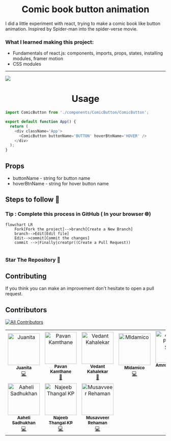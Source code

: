 <h1 align="center">Comic book button animation</h1>

 I did a little experiment with react, trying to make a comic book like button animation. Inspired by Spider-man into the spider-verse movie.

### What I learned making this project:
- Fundamentals of react.js: components, imports, props, states, installing modules, framer motion
- CSS modules

---

<img src="https://github.com/eduardconstantin/Comic-book-button-anim/blob/main/anim/btngif.gif">

<h1 align="center"> Usage </h1>

``` javascript
import ComicButton from './components/ComicButton/ComicButton';

export default function App() {
  return (
    <div className='App'>
      <ComicButton buttonName='BUTTON' hoverBtnName='HOVER' />
    </div>
  );
}
```
## Props
* buttonName - string for button name
* hoverBtnName - string for hover button name

## Steps to follow :scroll:

### Tip : Complete this process in GitHub ( In your browser 🌐)

```mermaid
flowchart LR
    Fork[Fork the project]-->branch[Create a New Branch]
    branch-->Edit[Edit file]
    Edit-->commit[Commit the changes]
    commit -->|Finally|creatpr((Create a Pull Request))
    
 ```
 
 ### Star The Repository :star2:

## Contributing
If you think you can make an improvement don't hesitate to open a pull request.

## Contributors

<!-- ALL-CONTRIBUTORS-BADGE:START - Do not remove or modify this section -->
[![All Contributors](https://img.shields.io/badge/all_contributors-10-orange.svg?style=flat-square)](#contributors-)
<!-- ALL-CONTRIBUTORS-BADGE:END -->

<!-- ALL-CONTRIBUTORS-LIST:START - Do not remove or modify this section -->
<!-- prettier-ignore-start -->
<!-- markdownlint-disable -->
<table>
  <tbody>
    <tr>
      <td align="center"><img src="https://avatars.githubusercontent.com/u/114871036?v=4?s=100" width="100px;" alt="Juanita"/><br /><sub><b>Juanita</b></sub><br /><a href="https://github.com/eduardconstantin/Comic-book-button-anim/commits?author=JuanitaCathy" title="Code">💻</a></td>
      <td align="center"><img src="https://avatars.githubusercontent.com/u/95903010?v=4?s=100" width="100px;" alt="Pavan Kamthane"/><br /><sub><b>Pavan Kamthane</b></sub><br /><a href="https://github.com/eduardconstantin/Comic-book-button-anim/commits?author=Pavan-Kamthane" title="Documentation">📖</a></td>
      <td align="center"><img src="https://avatars.githubusercontent.com/u/98043938?v=4?s=100" width="100px;" alt="Vedant Kahalekar"/><br /><sub><b>Vedant Kahalekar</b></sub><br /><a href="https://github.com/eduardconstantin/Comic-book-button-anim/commits?author=VedantKCSE" title="Documentation">📖</a></td>
      <td align="center"><img src="https://avatars.githubusercontent.com/u/37380030?v=4?s=100" width="100px;" alt="Mldamico"/><br /><sub><b>Mldamico</b></sub><br /><a href="https://github.com/eduardconstantin/Comic-book-button-anim/commits?author=Mldamico" title="Code">💻</a></td>
      <td align="center"><a href="https://amreshsinha.vercel.app"><img src="https://avatars.githubusercontent.com/u/35039730?v=4?s=100" width="100px;" alt="Amresh Prasad Sinha"/><br /><sub><b>Amresh Prasad Sinha</b></sub></a><br /><a href="https://github.com/eduardconstantin/Comic-book-button-anim/commits?author=AmreshSinha" title="Code">💻</a></td>
      <td align="center"><a href="https://github.com/Frey0-0"><img src="https://avatars.githubusercontent.com/u/94757729?v=4?s=100" width="100px;" alt="Frey0-0"/><br /><sub><b>Frey0-0</b></sub></a><br /><a href="https://github.com/eduardconstantin/Comic-book-button-anim/commits?author=Frey0-0" title="Documentation">📖</a></td>
      <td align="center"><a href="http://jam-burger.me/"><img src="https://avatars.githubusercontent.com/u/89834788?v=4?s=100" width="100px;" alt="Jay"/><br /><sub><b>Jay</b></sub></a><br /><a href="https://github.com/eduardconstantin/Comic-book-button-anim/commits?author=Jam-Burger" title="Code">💻</a></td>
    </tr>
    <tr>
      <td align="center"><a href="https://github.com/aaheli8"><img src="https://avatars.githubusercontent.com/u/66815283?v=4?s=100" width="100px;" alt="Aaheli Sadhukhan"/><br /><sub><b>Aaheli Sadhukhan</b></sub></a><br /><a href="https://github.com/eduardconstantin/Comic-book-button-anim/commits?author=aaheli8" title="Code">💻</a></td>
      <td align="center"><a href="https://github.com/najeebkp"><img src="https://avatars.githubusercontent.com/u/56462749?v=4?s=100" width="100px;" alt="Najeeb Thangal KP"/><br /><sub><b>Najeeb Thangal KP</b></sub></a><br /><a href="https://github.com/eduardconstantin/Comic-book-button-anim/commits?author=najeebkp" title="Code">💻</a></td>
      <td align="center"><a href="https://github.com/musavveer"><img src="https://avatars.githubusercontent.com/u/62888562?v=4?s=100" width="100px;" alt="Musavveer Rehaman"/><br /><sub><b>Musavveer Rehaman</b></sub></a><br /><a href="https://github.com/eduardconstantin/Comic-book-button-anim/commits?author=musavveer" title="Code">💻</a></td>
    </tr>
  </tbody>
</table>

<!-- markdownlint-restore -->
<!-- prettier-ignore-end -->

<!-- ALL-CONTRIBUTORS-LIST:END -->
